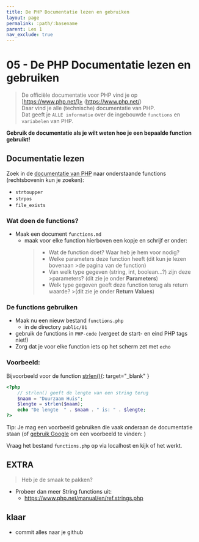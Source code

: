 ```yaml
---
title: De PHP Documentatie lezen en gebruiken
layout: page
permalink: :path/:basename
parent: Les 1
nav_exclude: true
---
```


# 05 - De PHP Documentatie lezen en gebruiken

> De officiële documentatie voor PHP vind je op [https://www.php.net/]> (https://www.php.net/)\
> Daar vind je alle (technische) documentatie van PHP.\
> Dat geeft je `ALLE informatie` over de ingebouwde `functions` en `variabelen` van PHP.

**Gebruik de documentatie als je wilt weten hoe je een bepaalde function gebruikt!** 

## Documentatie lezen

Zoek in de [documentatie van PHP](https://www.php.net/manual/en/) naar onderstaande functions (rechtsbovenin kun je zoeken):

- `strtoupper`
- `strpos`
- `file_exists`

### Wat doen de functions?

- Maak een document `functions.md`
    - maak voor elke function hierboven een kopje en schrijf er onder:
       >- Wat de function doet? Waar heb je hem voor nodig?
       >- Welke parameters deze function heeft (dit kun je lezen bovenaan >de pagina van de function)
       >- Van welk type gegeven (string, int, boolean...?) zijn deze >parameters? (dit zie je onder **Parameters**)
       >- Welk type gegeven geeft deze function terug als return waarde? >(dit zie je onder **Return Values**)

### De functions gebruiken

- Maak nu een nieuw bestand `functions.php`
    - in de directory `public/01`
- gebruik de functions in `PHP-code` (vergeet de start- en eind PHP tags niet!)
- Zorg dat je voor elke function iets op het scherm zet met `echo`

### Voorbeeld:

Bijvoorbeeld voor de function [strlen()](https://www.php.net/manual/en/function.strlen.php){: target="_blank" }

```php
<?php
    // strlen() geeft de lengte van een string terug
    $naam = "Duurzaam Huis"; 
    $lengte = strlen($naam);
    echo "De lengte  " . $naam . " is: " . $lengte;
?>
```

Tip: Je mag een voorbeeld gebruiken die vaak onderaan de documentatie staan (of [gebruik Google](https://lmgtfy.app/?q=php+strpos+example) om een voorbeeld te vinden: )

Vraag het bestand `functions.php` op via localhost en kijk of het werkt.

## EXTRA

> Heb je de smaak te pakken?

- Probeer dan meer String functions uit:
    - https://www.php.net/manual/en/ref.strings.php

## klaar
- commit alles naar je github





